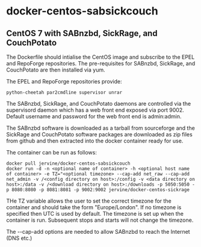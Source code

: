 # docker-centos-sabsickcouch
## CentOS 7 with SABnzbd, SickRage, and CouchPotato

The Dockerfile should intialise the CentOS image and subscribe to the EPEL and RepoForge repositories. The pre-requisites for SABnzbd, SickRage, and CouchPotato are then installed via yum.

The EPEL and RepoForge repositories provide:

    python-cheetah par2cmdline supervisor unrar 

The SABnzbd, SickRage, and CouchPotato daemons are controlled via the supervisord daemon which has a web front end exposed via port 9002. Default username and password for the web front end is admin:admin.

The SABnzbd software is downloaded as a tarball from sourceforge and the SickRage and CouchPotato software packages are downloaded as zip files from github and then extracted into the docker container ready for use.

The container can be run as follows:

    docker pull jervine/docker-centos-sabsickcouch
    docker run -d -n <optional name of container> -h <optional host name of container> -e TZ="<optional timezone> --cap-add net_raw --cap-add net_admin -v /<config directory on host>:/config -v <data directory on host>:/data -v /<download directory on host>:/downloads -p 5050:5050 -p 8080:8080 -p 8081:8081 -p 9002:9002 jervine/docker-centos-sickrage

THe TZ variable allows the user to set the correct timezone for the container and should take the form "Europe/London". If no timezone is specified then UTC is used by default. The timezone is set up when the container is run. Subsequent stops and starts will not change the timezone.

The --cap-add options are needed to allow SABnzbd to reach the Internet (DNS etc.)
